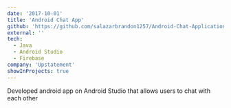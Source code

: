 ```yaml
---
date: '2017-10-01'
title: 'Android Chat App'
github: 'https://github.com/salazarbrandon1257/Android-Chat-Application'
external: ''
tech:
  - Java
  - Android Studio
  - Firebase
company: 'Upstatement'
showInProjects: true
---
```


Developed android app on Android Studio that allows users to chat with each other
